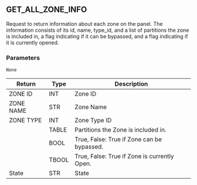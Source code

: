 ## GET\_ALL\_ZONE\_INFO

Request to return information about each zone on the panel. The information consists of its id, name, type\_id, and  a list of partitions the zone is included in, a flag indicating if it can be bypassed, and a flag indicating if it is currently opened.


### Parameters

`None`


| Return    | Type  | Description                                  |
| --------- | ----- | -------------------------------------------- |
| ZONE ID   | INT   | Zone ID                                      |
| ZONE NAME | STR   | Zone Name                                    |
| ZONE TYPE | INT   | Zone Type ID                                 |
|           | TABLE | Partitions the Zone is included in.          |
|           | BOOL  | True, False: True if Zone can be bypassed.   |
|           | TBOOL | True, False: True if Zone is currently Open. |
| State     | STR   | State                                        |
